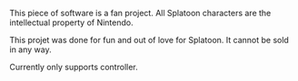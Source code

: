 This piece of software is a fan project. All Splatoon characters are the intellectual property of Nintendo. 

This projet was done for fun and out of love for Splatoon. It cannot be sold in any way.


Currently only supports controller.